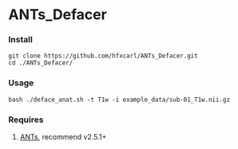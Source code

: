 # ANTs_Defacer

### Install
```
git clone https://github.com/hfxcarl/ANTs_Defacer.git
cd ./ANTs_Defacer/
```

### Usage
```
bash ./deface_anat.sh -t T1w -i example_data/sub-01_T1w.nii.gz
```

### Requires
1. [ANTs](https://github.com/ANTsX/ANTs), recommend v2.5.1+

